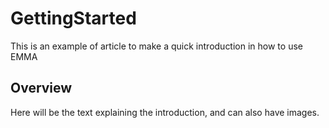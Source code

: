 # GettingStarted

This is an example of article to make a quick introduction in how to use EMMA

## Overview

Here will be the text explaining the introduction, and can also have images.

